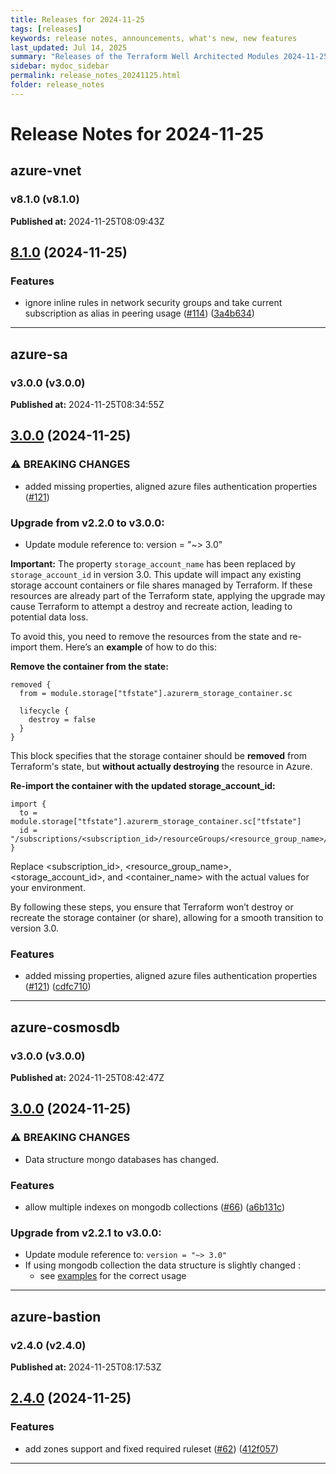 ```yaml
---
title: Releases for 2024-11-25
tags: [releases]
keywords: release notes, announcements, what's new, new features
last_updated: Jul 14, 2025
summary: "Releases of the Terraform Well Architected Modules 2024-11-25"
sidebar: mydoc_sidebar
permalink: release_notes_20241125.html
folder: release_notes
---
```


# Release Notes for 2024-11-25

## azure-vnet
### v8.1.0 (v8.1.0)
**Published at:** 2024-11-25T08:09:43Z

## [8.1.0](https://github.com/CloudNationHQ/terraform-azure-vnet/compare/v8.0.3...v8.1.0) (2024-11-25)


### Features

* ignore inline rules in network security groups and take current subscription as alias in peering usage ([#114](https://github.com/CloudNationHQ/terraform-azure-vnet/issues/114)) ([3a4b634](https://github.com/CloudNationHQ/terraform-azure-vnet/commit/3a4b6345190a0a15cfe5ea87c102cb16d4bfedd6))

---

## azure-sa
### v3.0.0 (v3.0.0)
**Published at:** 2024-11-25T08:34:55Z

## [3.0.0](https://github.com/CloudNationHQ/terraform-azure-sa/compare/v2.2.1...v3.0.0) (2024-11-25)

### ⚠ BREAKING CHANGES

* added missing properties, aligned azure files authentication properties ([#121](https://github.com/CloudNationHQ/terraform-azure-sa/issues/121))

### Upgrade from v2.2.0 to v3.0.0:
* Update module reference to: version = "~> 3.0"

 **Important:** The property `storage_account_name` has been replaced by `storage_account_id` in version 3.0. This update will impact any existing storage account containers or file shares managed by Terraform. If these resources are already part of the Terraform state, applying the upgrade may cause Terraform to attempt a destroy and recreate action, leading to potential data loss.

To avoid this, you need to remove the resources from the state and re-import them. Here’s an **example** of how to do this:

**Remove the container from the state:**
```
removed {
  from = module.storage["tfstate"].azurerm_storage_container.sc

  lifecycle {
    destroy = false
  }
}
```

This block specifies that the storage container should be **removed** from Terraform's state, but **without actually destroying** the resource in Azure.

**Re-import the container with the updated storage_account_id:**
```
import {
  to = module.storage["tfstate"].azurerm_storage_container.sc["tfstate"]
  id = "/subscriptions/<subscription_id>/resourceGroups/<resource_group_name>/providers/Microsoft.Storage/storageAccounts/<storage_account_id>/blobServices/default/containers/<container_name>"
}
```

Replace <subscription_id>, <resource_group_name>, <storage_account_id>, and <container_name> with the actual values for your environment.

By following these steps, you ensure that Terraform won’t destroy or recreate the storage container (or share), allowing for a smooth transition to version 3.0.

### Features

* added missing properties, aligned azure files authentication properties ([#121](https://github.com/CloudNationHQ/terraform-azure-sa/issues/121)) ([cdfc710](https://github.com/CloudNationHQ/terraform-azure-sa/commit/cdfc71015459cb23773cd72c137c1c2e8be8f2be))

---

## azure-cosmosdb
### v3.0.0 (v3.0.0)
**Published at:** 2024-11-25T08:42:47Z

## [3.0.0](https://github.com/CloudNationHQ/terraform-azure-cosmosdb/compare/v2.2.1...v3.0.0) (2024-11-25)


### ⚠ BREAKING CHANGES

* Data structure mongo databases has changed.

### Features

* allow multiple indexes on mongodb collections ([#66](https://github.com/CloudNationHQ/terraform-azure-cosmosdb/issues/66)) ([a6b131c](https://github.com/CloudNationHQ/terraform-azure-cosmosdb/commit/a6b131c2138ae75a29820203f625d7edb8344a2e))

### Upgrade from v2.2.1 to v3.0.0:

- Update module reference to: `version = "~> 3.0"`
- If using mongodb collection the data structure is slightly changed :
  - see [examples](https://github.com/CloudNationHQ/terraform-azure-cosmosdb/blob/main/examples/mongodb/main.tf) for the correct usage

---

## azure-bastion
### v2.4.0 (v2.4.0)
**Published at:** 2024-11-25T08:17:53Z

## [2.4.0](https://github.com/CloudNationHQ/terraform-azure-bastion/compare/v2.3.0...v2.4.0) (2024-11-25)


### Features

* add zones support and fixed required ruleset ([#62](https://github.com/CloudNationHQ/terraform-azure-bastion/issues/62)) ([412f057](https://github.com/CloudNationHQ/terraform-azure-bastion/commit/412f0579e25fb22f926a4a516a56c7ececb0e267))

---

